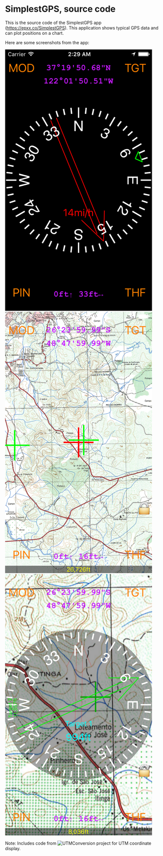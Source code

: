 # SimplestGPS, source code 

This is the source code of the SimplestGPS app (https://epxx.co/SimplestGPS). This application
shows typical GPS data and can plot positions on a chart.

Here are some screenshots from the app:

![Screenshot](https://raw.githubusercontent.com/elvis-epx/SimplestGPS/master/img/compass_mode.png)
![Screenshot](https://raw.githubusercontent.com/elvis-epx/SimplestGPS/master/img/mapmode2.png)
![Screenshot](https://raw.githubusercontent.com/elvis-epx/SimplestGPS/master/img/map_with_target.png)

Note: Includes code from ![UTMConversion project](https://github.com/wtw-software/UTMConversion)
for UTM coordinate display.
